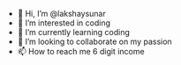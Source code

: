 - 👋 Hi, I’m @lakshaysunar
- 👀 I’m interested in coding
- 🌱 I’m currently learning coding
- 💞️ I’m looking to collaborate on my passion
- 📫 How to reach me 6 digit income


<!---
lakshaysunar/lakshaysunar is a ✨ special ✨ repository because its `README.md` (this file) appears on your GitHub profile.
You can click the Preview link to take a look at your changes.
--->
